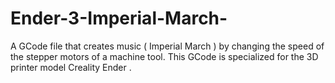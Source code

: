 # Ender-3-Imperial-March-
A GCode file that creates music ( Imperial March ) by changing the speed of the stepper motors of a machine tool. This GCode is specialized for the 3D printer model Creality Ender .
